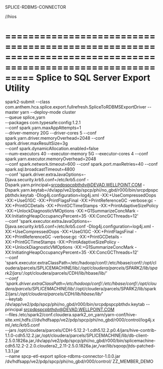 SPLICE-RDBMS-CONNECTOR

//hios 


=============================================================================================================
Splice to SQL Server Export Utility
==============================================================================================================
spark2-submit --class com.anthem.hca.splice.export.fullrefresh.SpliceToRDBMSExportDriver --master yarn --deploy-mode cluster \
--queue splice_yarn \
--packages com.typesafe:config:1.2.1  \
--conf spark.yarn.maxAppAttempts=1 \
--driver-memory 20G  --driver-cores 5 --conf spark.yarn.driver.memoryOverhead=2048 --conf spark.driver.maxResultSize=3g \
--conf spark.dynamicAllocation.enabled=false \
--num-executors 40 --executor-memory 5G --executor-cores 4  --conf spark.yarn.executor.memoryOverhead=2048 \
--conf spark.network.timeout=600 --conf spark.port.maxRetries=40 --conf spark.sql.broadcastTimeout=4800 \
--conf 'spark.driver.extraJavaOptions=-Djava.security.krb5.conf=/etc/krb5.conf -Dspark.yarn.principal=srcpdpspcpbthdv@DEVAD.WELLPOINT.COM -Dspark.yarn.keytab=/dv/app/ve2/pdp/spcp/phi/no_gbd/r000/bin/srcpdpspcpbthdv.keytab -Dlog4j.configuration=log4j.xml  -XX:+UseCompressedOops -XX:+UseG1GC -XX:+PrintFlagsFinal -XX:+PrintReferenceGC -verbose:gc -XX:+PrintGCDetails -XX:+PrintGCTimeStamps -XX:+PrintAdaptiveSizePolicy -XX:+UnlockDiagnosticVMOptions -XX:+G1SummarizeConcMark -XX:InitiatingHeapOccupancyPercent=35 -XX:ConcGCThreads=12' \
--conf 'spark.executor.extraJavaOptions=-Djava.security.krb5.conf=/etc/krb5.conf -Dlog4j.configuration=log4j.xml -XX:+UseCompressedOops -XX:+UseG1GC -XX:+PrintFlagsFinal -XX:+PrintReferenceGC -verbose:gc -XX:+PrintGCDetails -XX:+PrintGCTimeStamps -XX:+PrintAdaptiveSizePolicy -XX:+UnlockDiagnosticVMOptions -XX:+G1SummarizeConcMark -XX:InitiatingHeapOccupancyPercent=35 -XX:ConcGCThreads=12'  \
--conf 'spark.executor.extraClassPath=/etc/hadoop/conf/:/etc/hbase/conf/:/opt/cloudera/parcels/SPLICEMACHINE/lib/*:/opt/cloudera/parcels/SPARK2/lib/spark2/jars/*:/opt/cloudera/parcels/CDH/lib/hbase/lib/*' \
--conf 'spark.driver.extraClassPath=/etc/hadoop/conf/:/etc/hbase/conf/:/opt/cloudera/parcels/SPLICEMACHINE/lib/*:/opt/cloudera/parcels/SPARK2/lib/spark2/jars/*:/opt/cloudera/parcels/CDH/lib/hbase/lib/*' \
--keytab /dv/app/ve2/pdp/spcp/phi/no_gbd/r000/bin/srcpdpspcpbthdv.keytab --principal srcpdpspcpbthdv@DEVAD.WELLPOINT.COM \
--files /etc/spark2/conf.cloudera.spark2_on_yarn/yarn-conf/hive-site.xml,hdfs:///dv/hdfsapp/ve2/pdp/spcp/phi/no_gbd/r000/control/log4j.xml,/etc/krb5.conf \
--jars /opt/cloudera/parcels/CDH-5.12.2-1.cdh5.12.2.p0.4/jars/hive-contrib-1.1.0-cdh5.12.2.jar,/opt/cloudera/parcels/SPLICEMACHINE/lib/db-client-2.5.0.1826a.jar,/dv/app/ve2/pdp/spcp/phi/no_gbd/r000/bin/splicemachine-cdh5.12.2-2.2.0.cloudera2_2.11-2.5.0.1826a.jar,/var/lib/sqoop/jtds-patched-1.3.1.jar \
--name spcp-etl-export  splice-rdbms-connector-1.0.0.jar /dv/hdfsapp/ve2/pdp/spcp/phi/no_gbd/r000/control/  ZZ_MEMBER_DEMO